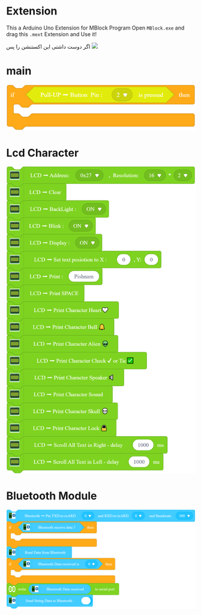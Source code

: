 # Extension
 This a Arduino Uno Extension for MBlock Program
 Open `MBlock.exe` and drag this `.mext` Extension and Use it!

  اگر دوست داشتی این اکستنشن را پس 
 <a href="http://www.coffeete.ir/javat">
       <img src="http://www.coffeete.ir/images/buttons/lemonchiffon.png" style="width:260px;" />
</a>
 # main
 ![image info](./PicOfBlocks\main-blocks.png)
 # Lcd Character
 ![image info](./PicOfBlocks/LCD-blocks.png)
 # Bluetooth Module 
 ![image info](./PicOfBlocks/Bluetooth-blocks.png)





